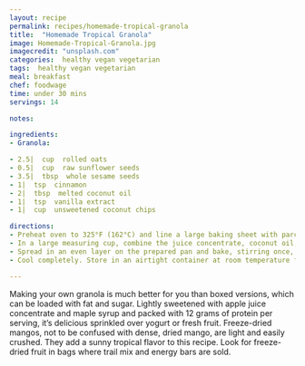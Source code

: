 ```yaml
---
layout: recipe
permalink: recipes/homemade-tropical-granola
title:  "Homemade Tropical Granola"
image: Homemade-Tropical-Granola.jpg
imagecredit: "unsplash.com"
categories:  healthy vegan vegetarian
tags:  healthy vegan vegetarian
meal: breakfast
chef: foodwage
time: under 30 mins
servings: 14

notes:

ingredients:
- Granola:

- 2.5|  cup  rolled oats  
- 0.5|  cup  raw sunflower seeds 
- 3.5|  tbsp  whole sesame seeds 
- 1|  tsp  cinnamon 
- 2|  tbsp  melted coconut oil
- 1|  tsp  vanilla extract  
- 1|  cup  unsweetened coconut chips

directions:
- Preheat oven to 325°F (162°C) and line a large baking sheet with parchment paper. Combine the oats, nuts, seeds and cinnamon in a large bowl.
- In a large measuring cup, combine the juice concentrate, coconut oil, maple syrup and vanilla and whisk until incorporated. Pour over the oat mixture and stir until thoroughly coated.
- Spread in an even layer on the prepared pan and bake, stirring once, until golden brown, 20 minutes. Remove from the oven, add the mango and coconut, and stir to combine.
- Cool completely. Store in an airtight container at room temperature for up to 2 weeks.

---
```


Making your own granola is much better for you than boxed versions, which can be loaded with fat and sugar. Lightly sweetened with apple juice concentrate and maple syrup and packed with 12 grams of protein per serving, it’s delicious sprinkled over yogurt or fresh fruit. Freeze-dried mangos, not to be confused with dense, dried mango, are light and easily crushed. They add a sunny tropical flavor to this recipe. Look for freeze-dried fruit in bags where trail mix and energy bars are sold.